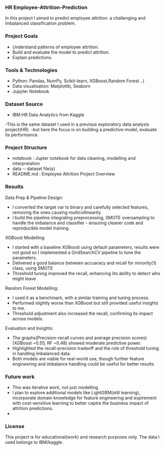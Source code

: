 ### HR Employee-Attrition-Prediction 
In this project I aimed to predict employee attrition: a challenging and imbalanced classification problem. 

### Project Goals
- Understand patterns of employee attrition.
- Build and evaluate the model to predict attrition.
- Explain predictions.

### Tools & Technologies
- Python: Pandas, NumPy, Scikit-learn, XGBoost,Random Forest ..)
- Data visualisation: Matplotlib, Seaborn
- Jupyter Notebook

### Dataset Source
- IBM HR Data Analytics from Kaggle


-This is the same dataset I used in  a previous exploratory  data analysis project(HR).
-but here the focus is on building a predictive model, evaluate its performance.

### Project Structure
- notebook : Jupter notebook  for data cleaning, modelling and interpretation
- data -: dataset file(s)
- README.md : Employee Attrition Project Overview

### Results 
Data Prep  & Pipeline Design:
- I converted the target var to binary and carefully selected features, removing the ones causing multicollinearity
- I build the pipeline integrating preprocessing, SMOTE oversampling to handle the imbalance and classifier - ensuring cleaner code and reproducible model training.

XGBoost Modelling:
- I started with a baseline XGBoost using default parameters, results were not good so I implemented a GridSearchCV pipeline to tune the parameters.
- Delivered a good balance between accuaracy and recall for minority(1) class, using SMOTE
- Threshold tuning improved the recall, enhancing iits ability to detect who might leave

Random Forest Modelling:
- I used it  as a benchmark, with a similar training and tuning process.
- Performed slightly worse than XGBoost but still provided useful insights to me.
- Threshold adjustment also increased the recall, confirming its impact across models.

Evaluation and Insights:
- The graphs(Precision-recall curves and average precision scores) (XGBoost ~0.55, RF ~0.48) showed moderate predictive power.
- Highlighted the recall-precision tradeoff and the role of threshold tuning in handling imbalanced data.
- Both models are viable for real-world use, though further feature engineering and imbalance handling could be useful for better results

### Future work
- This was iterative work, not just modelling.
- I plan to explore additional models like LightGBM(still learning), incorporate domain knowledge for feature engineering and expirement with cost-sensitive learning to better captre the business impact of attrition predictions.
- 
### License
This project is for educational(work) and research purposes only. The data I used belongs to IBM/kaggle.


